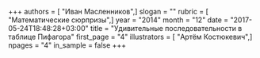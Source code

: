 +++
authors = [ "Иван Масленников",]
slogan = ""
rubric = [ "Математические сюрпризы",]
year = "2014"
month = "12"
date = "2017-05-24T18:48:28+03:00"
title = "Удивительные последовательности в таблице Пифагора"
first_page = "4"
illustrators = [ "Артём Костюкевич",]
npages = "4"
in_sample = false
+++
